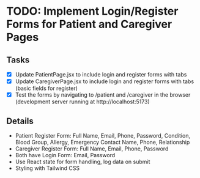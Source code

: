 # TODO: Implement Login/Register Forms for Patient and Caregiver Pages

## Tasks
- [x] Update PatientPage.jsx to include login and register forms with tabs
- [x] Update CaregiverPage.jsx to include login and register forms with tabs (basic fields for register)
- [x] Test the forms by navigating to /patient and /caregiver in the browser (development server running at http://localhost:5173)

## Details
- Patient Register Form: Full Name, Email, Phone, Password, Condition, Blood Group, Allergy, Emergency Contact Name, Phone, Relationship
- Caregiver Register Form: Full Name, Email, Phone, Password
- Both have Login Form: Email, Password
- Use React state for form handling, log data on submit
- Styling with Tailwind CSS
